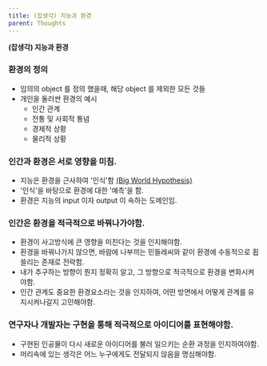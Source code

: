 ```yaml
---
title: (잡생각) 지능과 환경
parent: Thoughts
---
```


**(잡생각) 지능과 환경**

### 환경의 정의
- 임의의 object 를 정의 했을때, 해당 object 를 제외한 모든 것들
- 개인을 둘러싼 환경의 예시
   - 인간 관계
   - 전통 및 사회적 통념
   - 경제적 상황
   - 물리적 상황

### 인간과 환경은 서로 영향을 미침.
- 지능은 환경을 근사하여 '인식'함 [(Big World Hypothesis)](https://openreview.net/pdf?id=Sv7DazuCn8)
- '인식'을 바탕으로 환경에 대한 '예측'을 함.
- 환경은 지능의 input 이자 output 이 속하는 도메인임.

### 인간은 환경을 적극적으로 바꿔나가야함.
- 환경이 사고방식에 큰 영향을 미친다는 것을 인지해야함.
- 환경을 바꿔나가지 않으면, 바람에 나부끼는 민들레씨와 같이 환경에 수동적으로 휩쓸리는 존재로 전락함.
- 내가 추구하는 방향이 뭔지 정확히 알고, 그 방향으로 적극적으로 환경을 변화시켜야함.
- 인간 관계도 중요한 환경요소라는 것을 인지하여, 어떤 방면에서 어떻게 관계를 유지시켜나갈지 고민해야함.

### 연구자나 개발자는 구현을 통해 적극적으로 아이디어를 표현해야함.
- 구현된 인공물이 다시 새로운 아이디어를 불러 일으키는 순환 과정을 인지하여야함.
- 머리속에 있는 생각은 어느 누구에게도 전달되지 않음을 명심해야함.